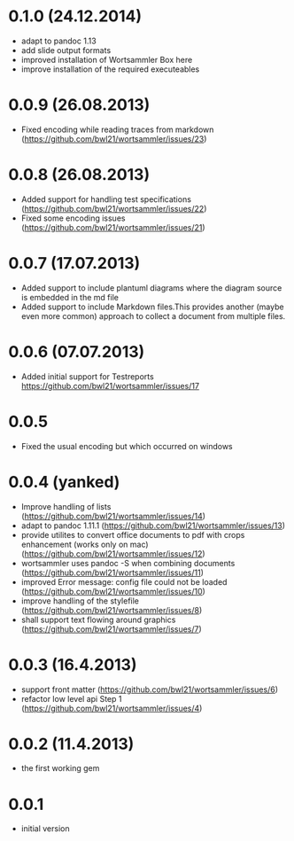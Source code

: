 # 0.1.0 (24.12.2014)

-   adapt to pandoc 1.13
-   add slide output formats
-   improved installation of Wortsammler Box here
-   improve installation of the required executeables

# 0.0.9 (26.08.2013)

-   Fixed encoding while reading traces from markdown
    (https://github.com/bwl21/wortsammler/issues/23)

# 0.0.8 (26.08.2013)

-   Added support for handling test specifications
    (https://github.com/bwl21/wortsammler/issues/22)
-   Fixed some encoding issues
    (https://github.com/bwl21/wortsammler/issues/21)

# 0.0.7 (17.07.2013)

-   Added support to include plantuml diagrams where the diagram source
    is embedded in the md file
-   Added support to include Markdown files.This provides another (maybe
    even more common) approach to collect a document from multiple
    files.

# 0.0.6 (07.07.2013)

-   Added initial support for Testreports
    <https://github.com/bwl21/wortsammler/issues/17>

# 0.0.5

-   Fixed the usual encoding but which occurred on windows

# 0.0.4 (yanked)

-   Improve handling of lists
    (https://github.com/bwl21/wortsammler/issues/14)
-   adapt to pandoc 1.11.1
    (https://github.com/bwl21/wortsammler/issues/13)
-   provide utilites to convert office documents to pdf with crops
    enhancement (works only on mac)
    (https://github.com/bwl21/wortsammler/issues/12)
-   wortsammler uses pandoc -S when combining documents
    (https://github.com/bwl21/wortsammler/issues/11)
-   improved Error message: config file could not be loaded
    (https://github.com/bwl21/wortsammler/issues/10)
-   improve handling of the stylefile
    (https://github.com/bwl21/wortsammler/issues/8)
-   shall support text flowing around graphics
    (https://github.com/bwl21/wortsammler/issues/7)

# 0.0.3 (16.4.2013)

-   support front matter (https://github.com/bwl21/wortsammler/issues/6)
-   refactor low level api Step 1
    (https://github.com/bwl21/wortsammler/issues/4)

# 0.0.2 (11.4.2013)

-   the first working gem

# 0.0.1

-   initial version
